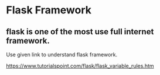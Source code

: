 # Flask Framework

## flask is one of the most use full internet framework.
Use given link to understand flask framework.

https://www.tutorialspoint.com/flask/flask_variable_rules.htm

